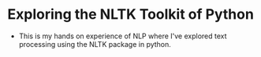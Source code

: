 # Exploring the NLTK Toolkit of Python
* This is my hands on experience of NLP where I've explored text processing using the NLTK package in python. 

